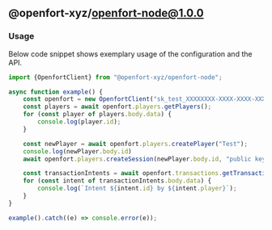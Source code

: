 ## @openfort-xyz/openfort-node@1.0.0

### Usage

Below code snippet shows exemplary usage of the configuration and the API. 

```typescript
import {OpenfortClient} from "@openfort-xyz/openfort-node";

async function example() {
    const openfort = new OpenfortClient("sk_test_XXXXXXXX-XXXX-XXXX-XXXX-XXXXXXXXXXXX");
    const players = await openfort.players.getPlayers();
    for (const player of players.body.data) {
        console.log(player.id);
    }

    const newPlayer = await openfort.players.createPlayer("Test");
    console.log(newPlayer.body.id)
    await openfort.players.createSession(newPlayer.body.id, "public key");

    const transactionIntents = await openfort.transactions.getTransactionIntents();
    for (const intent of transactionIntents.body.data) {
        console.log(`Intent ${intent.id} by ${intent.player}`);
    }
}

example().catch((e) => console.error(e));

```

